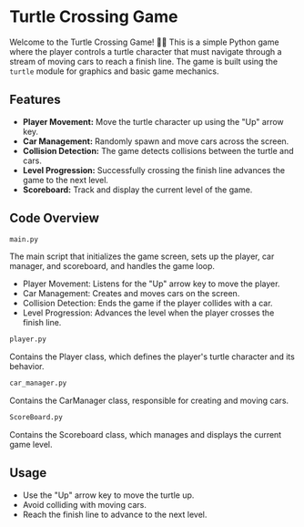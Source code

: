 # Turtle Crossing Game
Welcome to the Turtle Crossing Game! 🐢🚗 This is a simple Python game where the player controls a turtle character that must navigate through a stream of moving cars to reach a finish line. The game is built using the `turtle` module for graphics and basic game mechanics.

## Features
- **Player Movement:** Move the turtle character up using the "Up" arrow key.
- **Car Management:** Randomly spawn and move cars across the screen.
- **Collision Detection:** The game detects collisions between the turtle and cars.
- **Level Progression:** Successfully crossing the finish line advances the game to the next level.
- **Scoreboard:** Track and display the current level of the game.

## Code Overview
```bash
main.py
```
The main script that initializes the game screen, sets up the player, car manager, and scoreboard, and handles the game loop.

- Player Movement: Listens for the "Up" arrow key to move the player.
- Car Management: Creates and moves cars on the screen.
- Collision Detection: Ends the game if the player collides with a car.
- Level Progression: Advances the level when the player crosses the finish line.

```bash
player.py
```
Contains the Player class, which defines the player's turtle character and its behavior.

```bash
car_manager.py
```
Contains the CarManager class, responsible for creating and moving cars.

```bash
ScoreBoard.py
```
Contains the Scoreboard class, which manages and displays the current game level.

## Usage
- Use the "Up" arrow key to move the turtle up.
- Avoid colliding with moving cars.
- Reach the finish line to advance to the next level.
